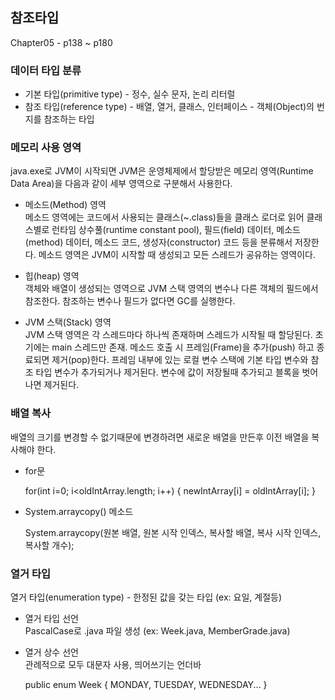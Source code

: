 ## 참조타입
Chapter05 - p138 ~ p180

### 데이터 타입 분류
- 기본 타입(primitive type) - 정수, 실수 문자, 논리 리터럴
- 참조 타입(reference type) - 배열, 열거, 클래스, 인터페이스 - 객체(Object)의 번지를 참조하는 타입

### 메모리 사용 영역
java.exe로 JVM이 시작되면 JVM은 운영체제에서 할당받은 메모리 영역(Runtime Data Area)을 다음과 같이 세부 영역으로 구분해서 사용한다.

- 메소드(Method) 영역  
메소드 영역에는 코드에서 사용되는 클래스(~.class)들을 클래스 로더로 읽어 클래스별로 런타임 상수풀(runtime constant pool),  필드(field) 데이터, 메소드(method) 데이터, 메소드 코드, 생성자(constructor) 코드 등을 분류해서 저장한다. 메소드 영역은 JVM이 시작할 때 생성되고 모든 스레드가 공유하는 영역이다.

- 힙(heap) 영역  
객체와 배열이 생성되는 영역으로 JVM 스택 영역의 변수나 다른 객체의 필드에서 참조한다. 참조하는 변수나 필드가 없다면 GC를 실행한다.

- JVM 스택(Stack) 영역  
JVM 스택 영역은 각 스레드마다 하나씩 존재하며 스레드가 시작될 때 할당된다. 초기에는 main 스레드만 존재. 메소드 호출 시 프레임(Frame)을 추가(push) 하고 종료되면 제거(pop)한다.
프레임 내부에 있는 로컬 변수 스택에 기본 타입 변수와 참조 타입 변수가 추가되거나 제거된다. 변수에 값이 저장될때 추가되고 블록을 벗어나면 제거된다.

### 배열 복사
배열의 크기를 변경할 수 없기때문에 변경하려면 새로운 배열을 만든후 이전 배열을 복사해야 한다.

- for문


    for(int i=0; i<oldIntArray.length; i++) {
      newIntArray[i] = oldIntArray[i];
    }

- System.arraycopy() 메소드


    System.arraycopy(원본 배열, 원본 시작 인덱스, 복사할 배열, 복사 시작 인덱스, 복사할 개수);

### 열거 타입
열거 타입(enumeration type) - 한정된 값을 갖는 타입 (ex: 요일, 계절등)

- 열거 타입 선언  
PascalCase로 .java 파일 생성 (ex: Week.java, MemberGrade.java)

- 열거 상수 선언  
관례적으로 모두 대문자 사용, 띄어쓰기는 언더바


    public enum Week { MONDAY, TUESDAY, WEDNESDAY... }
